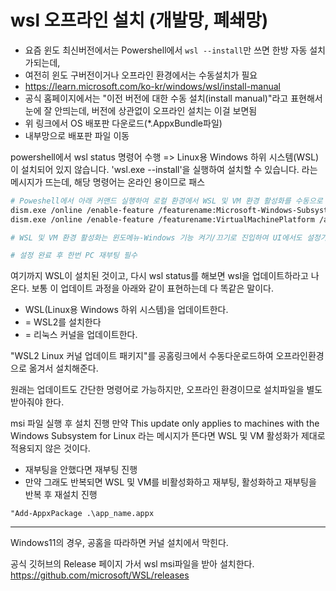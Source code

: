 # wsl 오프라인 설치 (개발망, 폐쇄망)

- 요즘 윈도 최신버전에서는 Powershell에서 `wsl --install`만 쓰면 한방 자동 설치가되는데,
- 여전히 윈도 구버전이거나 오프라인 환경에서는 수동설치가 필요
- https://learn.microsoft.com/ko-kr/windows/wsl/install-manual
- 공식 홈페이지에서는 "이전 버전에 대한 수동 설치(install manual)"라고 표현해서 눈에 잘 안띄는데, 버전에 상관없이 오프라인 설치는 이걸 보면됨
- 위 링크에서 OS 배포판 다운로드(*.AppxBundle파일)
- 내부망으로 배포판 파일 이동



powershell에서 wsl status 명령어 수행
=> Linux용 Windows 하위 시스템(WSL)이 설치되어 있지 않습니다. 'wsl.exe --install'을 실행하여 설치할 수 있습니다.
라는 메시지가 뜨는데, 해당 명령어는 온라인 용이므로 패스

```sh
# Poweshell에서 아래 커맨드 실행하여 로컬 환경에서 WSL 및 VM 환경 활성화를 수동으로 해줘야한다
dism.exe /online /enable-feature /featurename:Microsoft-Windows-Subsystem-Linux /all /norestart
dism.exe /online /enable-feature /featurename:VirtualMachinePlatform /all /norestart

# WSL 및 VM 환경 활성화는 윈도메뉴-Windows 기능 켜기/끄기로 진입하여 UI에서도 설정가능하다.

# 설정 완료 후 한번 PC 재부팅 필수

```

여기까지 WSL이 설치된 것이고, 다시 wsl status를 해보면 wsl을 업데이트하라고 나온다.
보통 이 업데이트 과정을 아래와 같이 표현하는데 다 똑같은 말이다.

- WSL(Linux용 Windows 하위 시스템)을 업데이트한다.
- = WSL2를 설치한다
- = 리눅스 커널을 업데이트한다.

"WSL2 Linux 커널 업데이트 패키지"를 공홈링크에서 수동다운로드하여 오프라인환경으로 옮겨서 설치해준다.

원래는 업데이트도 간단한 명령어로 가능하지만, 오프라인 환경이므로 설치파일을 별도 받아줘야 한다.


msi 파일 실행 후 설치 진행
만약 This update only applies to machines with the Windows Subsystem for Linux 라는 메시지가 뜬다면 WSL 및 VM 활성화가 제대로 적용되지 않은 것이다.
  - 재부팅을 안했다면 재부팅 진행
  - 만약 그래도 반복되면 WSL 및 VM를 비활성화하고 재부팅, 활성화하고 재부팅을 반복 후 재설치 진행
  


```
"Add-AppxPackage .\app_name.appx
```
----------------------------------------------------
Windows11의 경우, 공홈을 따라하면 커널 설치에서 막힌다.

공식 깃허브의 Release 페이지 가서 wsl msi파일을 받아 설치한다.
https://github.com/microsoft/WSL/releases

